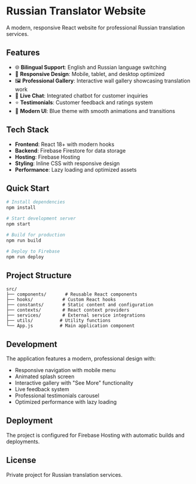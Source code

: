 # Russian Translator Website

A modern, responsive React website for professional Russian translation services.

## Features

- 🌐 **Bilingual Support**: English and Russian language switching
- 📱 **Responsive Design**: Mobile, tablet, and desktop optimized
- 🖼️ **Professional Gallery**: Interactive wall gallery showcasing translation work
- 💬 **Live Chat**: Integrated chatbot for customer inquiries
- ⭐ **Testimonials**: Customer feedback and ratings system
- 🎨 **Modern UI**: Blue theme with smooth animations and transitions

## Tech Stack

- **Frontend**: React 18+ with modern hooks
- **Backend**: Firebase Firestore for data storage
- **Hosting**: Firebase Hosting
- **Styling**: Inline CSS with responsive design
- **Performance**: Lazy loading and optimized assets

## Quick Start

```bash
# Install dependencies
npm install

# Start development server
npm start

# Build for production
npm run build

# Deploy to Firebase
npm run deploy
```

## Project Structure

```
src/
├── components/       # Reusable React components
├── hooks/           # Custom React hooks
├── constants/       # Static content and configuration
├── contexts/        # React context providers
├── services/        # External service integrations
├── utils/          # Utility functions
└── App.js          # Main application component
```

## Development

The application features a modern, professional design with:
- Responsive navigation with mobile menu
- Animated splash screen
- Interactive gallery with "See More" functionality
- Live feedback system
- Professional testimonials carousel
- Optimized performance with lazy loading

## Deployment

The project is configured for Firebase Hosting with automatic builds and deployments.

## License

Private project for Russian translation services.
